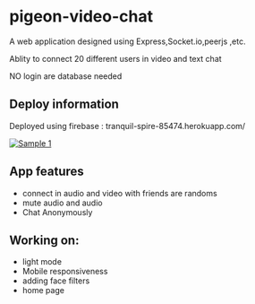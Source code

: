 # pigeon-video-chat
A web application designed using Express,Socket.io,peerjs ,etc.

Ablity to connect 20 different users in video and text chat 

NO login are database needed

## Deploy information 
Deployed using firebase :  tranquil-spire-85474.herokuapp.com/

[<img alt='Sample 1'  src=''/>](tranquil-spire-85474.herokuapp.com/)


## App features 
- connect in audio and video with friends are randoms
- mute audio and audio
- Chat Anonymously
 
## Working on:
- light mode 
- Mobile responsiveness
- adding face filters 
- home page



